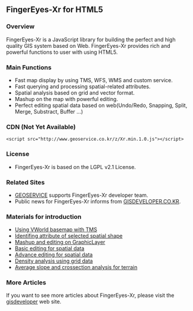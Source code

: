 ﻿## FingerEyes-Xr for HTML5

### Overview
FingerEyes-Xr is a JavaScript library for building the perfect and high quality GIS system based on Web. FingerEyes-Xr provides rich and powerful functions to user with using HTML5.

### Main Functions
* Fast map display by using TMS, WFS, WMS and custom service.
* Fast querying and processing spatial-related attributes.
* Spatial analysis based on grid and vector format.
* Mashup on the map with powerful editing.
* Perfect editing spatial data based on web(Undo/Redo, Snapping, Split, Merge, Substract, Buffer ...) 

### CDN (Not Yet Available)
```
<script src="http://www.geoservice.co.kr/z/Xr.min.1.0.js"></script>
```

### License
* FingerEyes-Xr is based on the LGPL v2.1 License.

### Related Sites
* [GEOSERVICE](http://www.geoservice.co.kr) supports FingerEyes-Xr developer team.
* Public news for FingerEyes-Xr informs from [GISDEVELOPER.CO.KR](http://www.gisdeveloper.co.kr). 

### Materials for introduction
* [Using VWorld basemap with TMS](http://www.youtube.com/watch?v=YljW7m81aTg)
* [Identifing attribute of selected spatial shape](http://www.youtube.com/watch?v=svRgKdMVbeM)
* [Mashup and editing on GraphicLayer](http://www.youtube.com/watch?v=gVs9O6qZPYA)
* [Basic editing for spatial data](http://www.youtube.com/watch?v=y4JsEHZEog0)
* [Advance editing for spatial data](http://www.youtube.com/watch?v=iUZm-14yM1w)
* [Density analysis using grid data](http://www.youtube.com/watch?v=t-bZOcpGQHg)
* [Average slope and crossection analysis for terrain](http://www.youtube.com/watch?v=gU6i0D9fDQQ)

### More Articles
If you want to see more articles about FingerEyes-Xr, please visit the <a href='http://www.gisdeveloper.co.kr/?s=FingerE'>gisdeveloper</a> web site.
